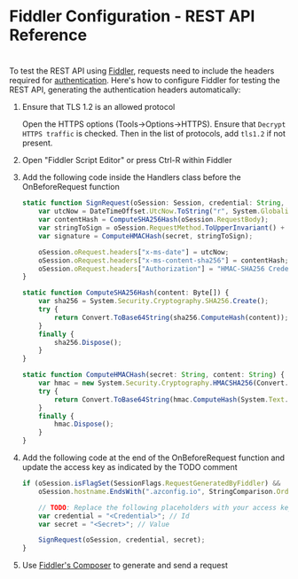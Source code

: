 ﻿# Fiddler Configuration - REST API Reference
#
To test the REST API using [Fiddler](https://www.telerik.com/fiddler), requests need to include the headers required for [authentication](./authentication/hmac.md). Here's how to configure Fiddler for testing the REST API, generating the authentication headers automatically:

1. Ensure that TLS 1.2 is an allowed protocol

    Open the HTTPS options (Tools->Options->HTTPS). Ensure that `Decrypt HTTPS traffic` is checked.  Then in the list of protocols, add `tls1.2` if not present.

2. Open "Fiddler Script Editor" or press Ctrl-R within Fiddler

3. Add the following code inside the Handlers class before the OnBeforeRequest function

    ```js
    static function SignRequest(oSession: Session, credential: String, secret: String) {
        var utcNow = DateTimeOffset.UtcNow.ToString("r", System.Globalization.DateTimeFormatInfo.InvariantInfo);
        var contentHash = ComputeSHA256Hash(oSession.RequestBody);
        var stringToSign = oSession.RequestMethod.ToUpperInvariant() + "\n" + oSession.PathAndQuery + "\n" + utcNow +";" + oSession.hostname + ";" + contentHash;
        var signature = ComputeHMACHash(secret, stringToSign);
    
        oSession.oRequest.headers["x-ms-date"] = utcNow;
        oSession.oRequest.headers["x-ms-content-sha256"] = contentHash;
        oSession.oRequest.headers["Authorization"] = "HMAC-SHA256 Credential=" + credential + "&SignedHeaders=x-ms-date;host;x-ms-content-sha256&Signature=" + signature;
    }
    
    static function ComputeSHA256Hash(content: Byte[]) {
        var sha256 = System.Security.Cryptography.SHA256.Create();
        try {
            return Convert.ToBase64String(sha256.ComputeHash(content));
        }
        finally {
            sha256.Dispose();
        }
    }
    
    static function ComputeHMACHash(secret: String, content: String) {
        var hmac = new System.Security.Cryptography.HMACSHA256(Convert.FromBase64String(secret));
        try {
            return Convert.ToBase64String(hmac.ComputeHash(System.Text.Encoding.ASCII.GetBytes(content)));
        }
        finally {
            hmac.Dispose();
        }
    }
    ```

4. Add the following code at the end of the OnBeforeRequest function and update the access key as indicated by the TODO comment

    ```js
    if (oSession.isFlagSet(SessionFlags.RequestGeneratedByFiddler) &&
        oSession.hostname.EndsWith(".azconfig.io", StringComparison.OrdinalIgnoreCase)) {

        // TODO: Replace the following placeholders with your access key
        var credential = "<Credential>"; // Id
        var secret = "<Secret>"; // Value
    
        SignRequest(oSession, credential, secret);
    }
    ```

5. Use [Fiddler's Composer](https://docs.telerik.com/fiddler/Generate-Traffic/Tasks/CreateNewRequest) to generate and send a request
